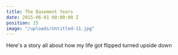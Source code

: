 ```yaml
---
title: The Basement Years
date: 2015-06-01 00:00:00 Z
position: 15
image: "/uploads/Untitled-11.jpg"
---
```

Here's a story all about how my life got flipped turned upside down
